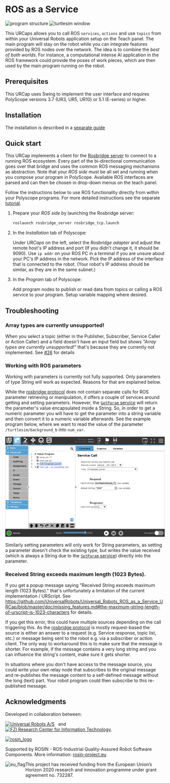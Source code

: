 # ROS as a Service

<img height="300" alt="program structure" src="doc/resources/tutorial/7.png"> <img height="300" alt="turtlesim window" src="doc/resources/tutorial/8.png">

This URCaps allows you to call ROS `services`, `actions` and use `topics`
from within your Universal Robots application setup on the Teach panel. The main program will stay on the robot while
you can integrate features provided by ROS nodes over the network.
The idea is to combine the _best of both worlds_.
For instance, a computational intense AI application in the ROS
framework could provide the poses of work pieces, which are then used by the
main program running on the robot.

## Prerequisites
This URCap uses Swing to implement the user interface and requires
PolyScope versions 3.7 (UR3, UR5, UR10) or 5.1 (E-series) or higher.

## Installation
The installation is described in a [separate guide](doc/installation.md)


## Quick start
This URCap implements a client for the [Rosbridge server](http://wiki.ros.org/rosbridge_server) to
connect to a running ROS ecosystem.
Every part of the bi-directional communication goes over that bridge and uses
the common ROS messaging mechanisms as abstraction.
Note that your _ROS side_ must be all set and running when you compose your program in
PolyScope. Available ROS interfaces are parsed and can then be chosen in drop-down menus on the teach panel.

Follow the instructions below to use ROS functionality directly from within
your Polyscope programs. For more detailed instructions see the separate
[tutorial](doc/tutorial.md).


1. Prepare your _ROS side_ by launching the Rosbridge server:
    ```bash
    roslaunch rosbridge_server rosbridge_tcp.launch
    ```

2. In the _Installation_ tab of Polyscope:

   Under _URCaps_ on the left, select the _Rosbridge adapter_ and adjust the remote host's IP address and port (If you didn't change it, it should be 9090).
   Use `ip addr` on your ROS PC in a terminal if you are unsure about your PC's IP address in the network. Pick the IP address
   of the interface that is connected to the robot. (Your robot's IP address should be similar, as they are in the same subnet.)

3. In the _Program_ tab of Polyscope:

   Add program nodes to publish or read data from topics or calling a ROS service to your program.
   Setup variable mapping where desired.

## Troubleshooting
### Array types are currently unsupported!
When you select a topic (either in the Publisher, Subscriber, Service Caller or Action Caller) and a
field doesn't have an input field but shows *"Array types are currently unsupported!"* that's
because they are currently not implemented. See
[#26](https://github.com/UniversalRobots/Universal_Robots_ROS_as_a_Service_URCap/issues/26) for details

### Working with ROS parameters
Working with parameters is currently not fully supported. Only parameters of type String will work
as expected. Reasons for that are explained below.

While the [rosbridge protocol](https://github.com/RobotWebTools/rosbridge_suite/blob/develop/ROSBRIDGE_PROTOCOL.md)
does not contain separate calls for ROS parameter retrieving or manipulation, it offers a couple of
services around getting and setting parameters. However, the [`GetParam` service](https://github.com/RobotWebTools/rosbridge_suite/blob/develop/rosapi/srv/GetParam.srv)
will return the parameter's value encapsulated inside a String. So, in order to get a numeric
parameter you will have to get the parameter into a string variable and then convert it to a numeric
variable afterwards. See the example program below, where we want to read the value of the parameter
`/turtlesim/background_b` into `num_var`.

![Program for receiving a numeric parameter](doc/resources/param_workaround.png)

Similarly setting parameters will only work for String parameters, as setting a parameter doesn't
check the existing type, but writes the value received (which is always a String due to the
[`SetParam`
service](https://github.com/RobotWebTools/rosbridge_suite/blob/develop/rosapi/srv/SetParam.srv))
directly into the parameter.

### Received String exceeds maximum length (1023 Bytes).
If you get a popup message saying "Received String exceeds maximum length (1023 Bytes)." that's
unfortunately a limitation of the current implementation / URScript. See
https://github.com/UniversalRobots/Universal_Robots_ROS_as_a_Service_URCap/blob/master/doc/missing_features.md#the-maximum-string-length-of-urscript-is-1023-characters
for details.

If you get this error, this could have multiple sources depending on the call triggering this. As
the [rosbridge
protocol](https://github.com/RobotWebTools/rosbridge_suite/blob/develop/ROSBRIDGE_PROTOCOL.md)
is mostly request-based the source is either an answer to a request (e.g. Service response, topic
list, etc.) or message being sent to the robot e.g. via a subscriber or action client. The only way
to workaround this is to make sure that the message is shorter. For example, if the message contains
a very long string and you can influence the string's content, make sure it gets shorter.

In situations where you don't have access to the message source, you could write your own relay node
that subscribes to the original message and re-publishes the message content to a self-defined
message without the long (text) part. Your robot program could then subscribe to this re-published
message.

## Acknowledgments

Developed in collaboration between:

[<img height="60" alt="Universal Robots A/S" src="doc/resources/ur_logo.jpg">](https://www.universal-robots.com/) &nbsp; and &nbsp;
[<img height="60" alt="FZI Research Center for Information Technology" src="doc/resources/fzi-logo_transparenz.png">](https://www.fzi.de).

<!--
    ROSIN acknowledgement from the ROSIN press kit
    @ https://github.com/rosin-project/press_kit
-->

<a href="http://rosin-project.eu">
  <img src="http://rosin-project.eu/wp-content/uploads/rosin_ack_logo_wide.png"
       alt="rosin_logo" height="60" >
</a>

Supported by ROSIN - ROS-Industrial Quality-Assured Robot Software Components.
More information: <a href="http://rosin-project.eu">rosin-project.eu</a>

<img src="http://rosin-project.eu/wp-content/uploads/rosin_eu_flag.jpg"
     alt="eu_flag" height="45" align="left" >

This project has received funding from the European Union’s Horizon 2020
research and innovation programme under grant agreement no. 732287.

